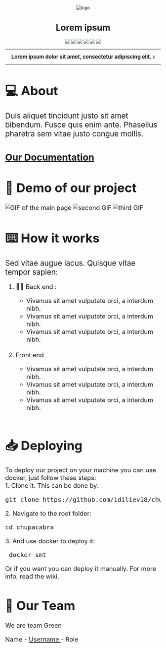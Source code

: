 <p align = "center">
  <img src = "" alt = "logo">
  </p>
  </p>
  <h1 align = "center"> Lorem ipsum </h1>
  <p align = "center">
   <img src = "https://img.shields.io/github/languages/count/ssivanov19/a-data-pro-internship?style=for-the-badge">
   <img src = "https://img.shields.io/github/contributors/ssivanov19/a-data-pro-internship?style=for-the-badge">
   <img src = "https://img.shields.io/github/repo-size/ssivanov19/a-data-pro-internship?style=for-the-badge">
   <img src = "https://img.shields.io/github/last-commit/ssivanov19/a-data-pro-internship?style=for-the-badge">
   <img src = "https://img.shields.io/github/languages/top/ssivanov19/a-data-pro-internship?style=for-the-badge">
  <img src = "https://github.com/ssivanov19/a-data-pro-internship/actions/workflows/codeql-analysis.yml/badge.svg">
  </p>

   <hr>
  <p align = "center" style:"font-size:4em">
  <strong><big>
   Lorem ipsum dolor sit amet, consectetur adipiscing elit.  💧
  </strong><big>
  </p><hr>
  <h1>💻 About  </h1>
  <p> <big>
    Duis aliquet tincidunt justo sit amet bibendum. Fusce quis enim ante. Phasellus pharetra sem vitae justo congue mollis. 
   </big></p>

   <a href = "https://github.com/ssivanov19/a-data-pro-internship/wiki"><h2>Our Documentation</h2></a>

  <h1>🎥 Demo of our project </h1>

  <img src="" alt="GIF of the main page">
  <img src="" alt="second GIF">
  <img src="" alt="third GIF">

  <h1>⌨️ How it works</h1>
  
  <p><big>Sed vitae augue lacus. Quisque vitae tempor sapien:</p></big>
  <ol>
    <li>👨‍💻 Back end : </li>
      <ul>
        <li>Vivamus sit amet vulputate orci, a interdum nibh. </li>
        <li>Vivamus sit amet vulputate orci, a interdum nibh. </li>
        <li>Vivamus sit amet vulputate orci, a interdum nibh. </li>
      </ul>
    <br>
    <li>Front end</li>
      <ul>
        <li>Vivamus sit amet vulputate orci, a interdum nibh.</li>
        <li>Vivamus sit amet vulputate orci, a interdum nibh.</li>
        <li>Vivamus sit amet vulputate orci, a interdum nibh.</li>
      </ul>
    <br>
  </ol>


   <h1> 📥 Deploying </h1>
   <p> To deploy our project on your machine you can use docker, just follow these steps:<br>
     1. Clone it. This can be done by: 
   <pre>git clone https://github.com/idiliev18/chupacabra.git</pre>
     2. Navigate to the root folder:
   <pre>cd chupacabra</pre>
     3. And use docker to deploy it:
    <pre> docker smt </pre>
    Or if you want you can deploy it manually. For more info, read the wiki.
    </p>
    <!--
     3. Create <strong>.env</strong> file:
    <pre>
      LOKI_IP=&ltIP of the loke server&gt
      DISCORD_ID=&ltID of the discord webhook&gt
      DISCORD_TOKEN=&ltToken of the discord webhook&gt
      DB_USER=&ltDatabase ssername&gt
      DB_PASSWORD=&ltDatabase password&gt
      DB_SERVER=&ltDatabase server&gt
      DB=&ltDatabase name&gt
      saltRounds=&ltSalt round&gt 
      MAX_REQUEST_COUNT=&ltMax number of requests&gt
      GMAILID=&ltGmail email to send emails&gt
      GMAILPASS=&ltGmail password&gt</pre>
     4. Navigate to the server folder: 
    <pre>cd server</pre>
     5. Install the node modules:
    <pre>npm install</pre>
     6. Start the server
    <pre>node app.js</pre>
     7. In an new terminal, open client folder
    <pre>cd client</pre>
     8. Install the node modules (might take some time):
    <pre>npm install</pre>
     9. Start the react app
    <pre>npm start</pre>
    -->
    <h1>🧒 Our Team</h1>
    <p>We are team Green</p>
    <p>Name - <a href = "https://github.com/ssivanov19"> Username </a> - Role </p>
